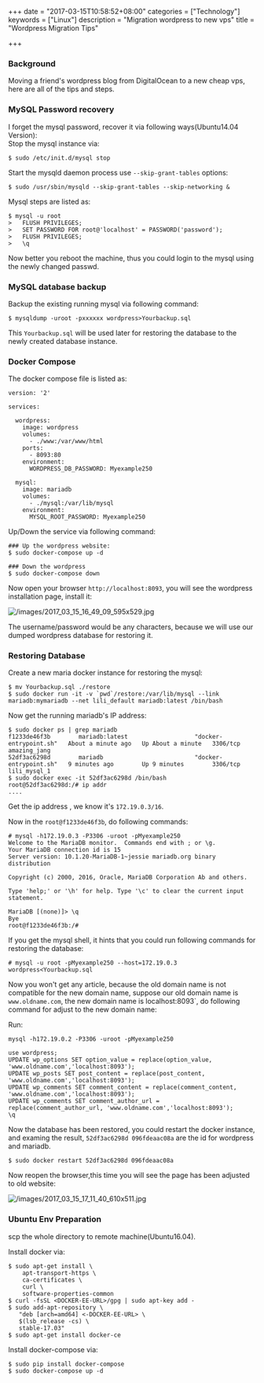 +++
date = "2017-03-15T10:58:52+08:00"
categories = ["Technology"]
keywords = ["Linux"]
description = "Migration wordpress to new vps"
title = "Wordpress Migration Tips"

+++
### Background
Moving a friend's wordpress blog from DigitalOcean to a new cheap vps, here
are all of the tips and steps.   

### MySQL Password recovery
I forget the mysql password, recover it via following ways(Ubuntu14.04
Version):   
Stop the mysql instance via:    

```
$ sudo /etc/init.d/mysql stop
```
Start the mysqld daemon process use `--skip-grant-tables` options:   

```
$ sudo /usr/sbin/mysqld --skip-grant-tables --skip-networking &
```
Mysql steps are listed as:    

```
$ mysql -u root
>   FLUSH PRIVILEGES;
>   SET PASSWORD FOR root@'localhost' = PASSWORD('password');
>   FLUSH PRIVILEGES;
>   \q
```
Now better you reboot the machine, thus you could login to the mysql using the
newly changed passwd.     

### MySQL database backup
Backup the existing running mysql via following command:    

```
$ mysqldump -uroot -pxxxxxx wordpress>Yourbackup.sql
```
This `Yourbackup.sql` will be used later for restoring the database to the
newly created database instance.   
### Docker Compose
The docker compose file is listed as:    

```
version: '2'

services:

  wordpress:
    image: wordpress
    volumes:
      - ./www:/var/www/html
    ports:
      - 8093:80
    environment:
      WORDPRESS_DB_PASSWORD: Myexample250

  mysql:
    image: mariadb
    volumes:
      - ./mysql:/var/lib/mysql
    environment:
      MYSQL_ROOT_PASSWORD: Myexample250
```
Up/Down the service via following command:    

```
### Up the wordpress website: 
$ sudo docker-compose up -d

### Down the wordpress
$ sudo docker-compose down
```
Now open your browser `http://localhost:8093`, you will see the wordpress
installation page, install it:    

![/images/2017_03_15_16_49_09_595x529.jpg](/images/2017_03_15_16_49_09_595x529.jpg)

The username/password would be any characters, because we will use our dumped
wordpress database for restoring it.    

### Restoring Database
Create a new maria docker instance for restoring the mysql:    

```
$ mv Yourbackup.sql ./restore
$ sudo docker run -it -v `pwd`/restore:/var/lib/mysql --link mariadb:mymariadb --net lili_default mariadb:latest /bin/bash
```
Now get the running mariadb's IP address:   


```
$ sudo docker ps | grep mariadb
f1233de46f3b        mariadb:latest                   "docker-entrypoint.sh"   About a minute ago   Up About a minute   3306/tcp                      amazing_jang
52df3ac6298d        mariadb                          "docker-entrypoint.sh"   9 minutes ago        Up 9 minutes        3306/tcp                      lili_mysql_1
$ sudo docker exec -it 52df3ac6298d /bin/bash
root@52df3ac6298d:/# ip addr 
....
```
Get the ip address , we know it's `172.19.0.3/16`.    

Now in the `root@f1233de46f3b`, do following commands:    

```
# mysql -h172.19.0.3 -P3306 -uroot -pMyexample250
Welcome to the MariaDB monitor.  Commands end with ; or \g.
Your MariaDB connection id is 15
Server version: 10.1.20-MariaDB-1~jessie mariadb.org binary distribution

Copyright (c) 2000, 2016, Oracle, MariaDB Corporation Ab and others.

Type 'help;' or '\h' for help. Type '\c' to clear the current input statement.

MariaDB [(none)]> \q
Bye
root@f1233de46f3b:/# 
```
If you get the mysql shell, it hints that you could run following commands for
restoring the database:    

```
# mysql -u root -pMyexample250 --host=172.19.0.3 wordpress<Yourbackup.sql
```
Now you won't get any article, because the old domain name is not compatible
for the new domain name, suppose our old domain name is `www.oldname.com`, the
new domain name is localhost:8093`, do following command for adjust to the
new domain name:    

Run:    

`mysql -h172.19.0.2 -P3306 -uroot -pMyexample250`

```
use wordpress;
UPDATE wp_options SET option_value = replace(option_value, 'www.oldname.com','localhost:8093');
UPDATE wp_posts SET post_content = replace(post_content, 'www.oldname.com','localhost:8093');
UPDATE wp_comments SET comment_content = replace(comment_content, 'www.oldname.com','localhost:8093');
UPDATE wp_comments SET comment_author_url = replace(comment_author_url, 'www.oldname.com','localhost:8093');
\q
```

Now the database has been restored, you could restart the docker instance, and
examing the result, `52df3ac6298d 096fdeaac08a` are the id for wordpress and
mariadb.    

```
$ sudo docker restart 52df3ac6298d 096fdeaac08a
```
Now reopen the browser,this time you will see the page has been adjusted to
old website:    

![/images/2017_03_15_17_11_40_610x511.jpg](/images/2017_03_15_17_11_40_610x511.jpg)

### Ubuntu Env Preparation
scp the whole directory to remote machine(Ubuntu16.04).    

Install docker via:    

```
$ sudo apt-get install \
    apt-transport-https \
    ca-certificates \
    curl \
    software-properties-common
$ curl -fsSL <DOCKER-EE-URL>/gpg | sudo apt-key add -
$ sudo add-apt-repository \
   "deb [arch=amd64] <-DOCKER-EE-URL> \
   $(lsb_release -cs) \
   stable-17.03"
$ sudo apt-get install docker-ce
```

Install docker-compose via:    

```
$ sudo pip install docker-compose
$ sudo docker-compose up -d
```
